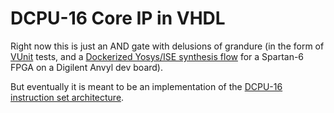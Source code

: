 # DCPU-16 Core IP in VHDL

Right now this is just an AND gate with delusions of grandure (in the form of [VUnit](https://vunit.github.io/) tests, and a [Dockerized Yosys/ISE synthesis flow](https://github.com/interfect/digilent-anvyl-example-project) for a Spartan-6 FPGA on a Digilent Anvyl dev board).

But eventually it is meant to be an implementation of the [DCPU-16 instruction set architecture](https://github.com/lucaspiller/dcpu-specifications).
